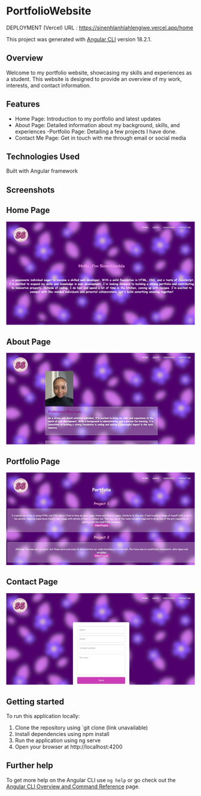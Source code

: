 # PortfolioWebsite

DEPLOYMENT (Vercel) URL : https://sinenhlanhlahlengiwe.vercel.app/home

This project was generated with [Angular CLI](https://github.com/angular/angular-cli) version 18.2.1.

## Overview

Welcome to my portfolio website, showcasing my skills and experiences as a student. This website is designed to provide an overview of my work, interests, and contact information.


## Features

- Home Page: Introduction to my portfolio and latest updates
- About Page: Detailed information about my background, skills, and experiences
-Portfolio Page: Detailing a few projects I have done.
- Contact Me Page: Get in touch with me through email or social media


## Technologies Used

Built with Angular framework

## Screenshots


## Home Page
![Home Page](homepage.jpeg)

## About Page
![About Page](aboutpage.jpeg)

## Portfolio Page
![Portfolio Page](portfoliopage.jpeg)

## Contact Page
![Contact Me Page](contactpage.jpeg)

## Getting started

To run this application locally:

1. Clone the repository using `git clone (link unavailable)
2. Install dependencies using npm install
3. Run the application using ng serve
4. Open your browser at http://localhost:4200




## Further help

To get more help on the Angular CLI use `ng help` or go check out the [Angular CLI Overview and Command Reference](https://angular.dev/tools/cli) page.
